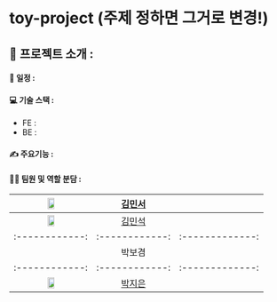 # toy-project (주제 정하면 그거로 변경!)

## 📌 프로젝트 소개 : 

#### 📅 일정 : 

#### 💻 기술 스택 :
* FE :
* BE :

#### ✍️ 주요기능 : 

#### 👩‍💻  팀원 및 역할 분담 :

|<img src = "https://github.com/mimmimkim.png" width="30%" height="30%">| [김민서](https://github.com/mimmimkim) |   |
| :------------: | :------------: | :-------------: |
| <img src = "https://github.com/watoo4.png" width="30%" height="30%"> | [김민석](https://github.com/watoo4) |   |
| :------------: | :------------: | :-------------: |
|  | 박보겸 |   |
| :------------: | :------------: | :-------------: |
| <img src = "https://github.com/zeunxx.png" width="30%" height="30%"> | [박지은](https://github.com/zeunxx) |   |

